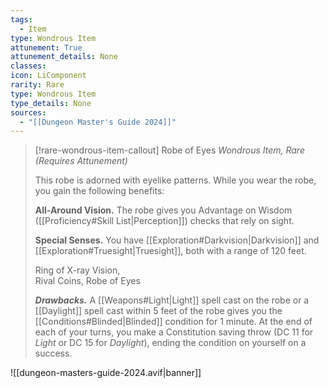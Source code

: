 ```yaml
---
tags:
  - Item
type: Wondrous Item
attunement: True
attunement_details: None
classes:
icon: LiComponent
rarity: Rare
type: Wondrous Item
type_details: None
sources: 
  - "[[Dungeon Master's Guide 2024]]"
---
```

>[!rare-wondrous-item-callout] Robe of Eyes
>_Wondrous Item, Rare (Requires Attunement)_
>
>This robe is adorned with eyelike patterns. While you wear the robe, you gain the following benefits:
>
>**All-Around Vision.** The robe gives you Advantage on Wisdom ([[Proficiency#Skill List\|Perception]]) checks that rely on sight.
>
>**Special Senses.** You have [[Exploration#Darkvision\|Darkvision]] and [[Exploration#Truesight\|Truesight]], both with a range of 120 feet.
>
>
>Ring of X-ray Vision,  
>Rival Coins, Robe of Eyes
>
>**_Drawbacks._** A [[Weapons#Light\|Light]] spell cast on the robe or a [[Daylight]] spell cast within 5 feet of the robe gives you the [[Conditions#Blinded\|Blinded]] condition for 1 minute. At the end of each of your turns, you make a Constitution saving throw (DC 11 for _Light_ or DC 15 for _Daylight_), ending the condition on yourself on a success.
>


![[dungeon-masters-guide-2024.avif|banner]]